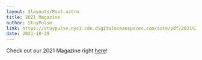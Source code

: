 ```yaml
---
layout: $layouts/Post.astro
title: 2021 Magazine
author: StuyPulse
link: https://stuypulse.nyc3.cdn.digitaloceanspaces.com/site/pdf/2021%20Magazine%20Final.pdf
date: 2021-10-29
---
```


Check out our 2021 Magazine right [here](https://stuypulse.nyc3.cdn.digitaloceanspaces.com/site/pdf/2021%20Magazine%20Final.pdf)!
